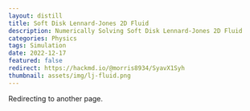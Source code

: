 ```yaml
---
layout: distill
title: Soft Disk Lennard-Jones 2D Fluid
description: Numerically Solving Soft Disk Lennard-Jones 2D Fluid
categories: Physics
tags: Simulation
date: 2022-12-17
featured: false
redirect: https://hackmd.io/@morris8934/SyavX1Syh
thumbnail: assets/img/lj-fluid.png
---
```


Redirecting to another page.